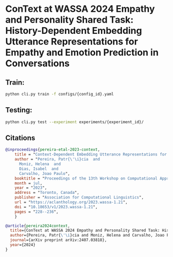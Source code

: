 # ConText at WASSA 2024 Empathy and Personality Shared Task: History-Dependent Embedding Utterance Representations for Empathy and Emotion Prediction in Conversations

## Train:

```bash
python cli.py train -f configs/{config_id}.yaml
```

## Testing:

```bash
python cli.py test --experiment experiments/{experiment_id}/
```

## Citations

```bibtex
@inproceedings{pereira-etal-2023-context,
    title = "Context-Dependent Embedding Utterance Representations for Emotion Recognition in Conversations",
    author = "Pereira, Patr{\'\i}cia  and
      Moniz, Helena  and
      Dias, Isabel  and
      Carvalho, Joao Paulo",
    booktitle = "Proceedings of the 13th Workshop on Computational Approaches to Subjectivity, Sentiment, {\&} Social Media Analysis",
    month = jul,
    year = "2023",
    address = "Toronto, Canada",
    publisher = "Association for Computational Linguistics",
    url = "https://aclanthology.org/2023.wassa-1.21",
    doi = "10.18653/v1/2023.wassa-1.21",
    pages = "228--236",
    }
```

```bibtex
@article{pereira2024context,
  title={ConText at WASSA 2024 Empathy and Personality Shared Task: History-Dependent Embedding Utterance Representations for Empathy and Emotion Prediction in Conversations},
  author={Pereira, Patr{\'\i}cia and Moniz, Helena and Carvalho, Joao Paulo},
  journal={arXiv preprint arXiv:2407.03818},
  year={2024}
}
```